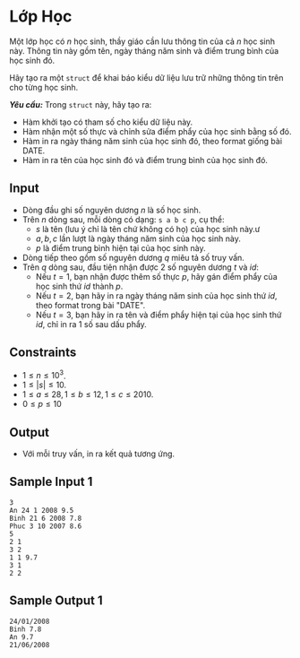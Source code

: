 # Lớp Học

Một lớp học có $n$ học sinh, thầy giáo cần lưu thông tin của cả $n$ học sinh này. Thông tin này gồm tên, ngày tháng năm sinh và điểm trung bình của học sinh đó.

Hãy tạo ra một ```struct``` để khai báo kiểu dữ liệu lưu trữ những thông tin trên cho từng học sinh.

***Yêu cầu:*** Trong ```struct``` này, hãy tạo ra:
- Hàm khởi tạo có tham số cho kiểu dữ liệu  này.
- Hàm nhận một số thực và chỉnh sửa điểm phẩy của học sinh bằng số đó.
- Hàm in ra ngày tháng năm sinh của học sinh đó, theo format giống bài DATE.
- Hàm in ra tên của học sinh đó và điểm trung bình của học sinh đó.

## Input

- Dòng đầu ghi số nguyên dương $n$ là số học sinh.
- Trên $n$ dòng sau, mỗi dòng có dạng: `s a b c p`, cụ thể:
    - $s$ là tên (lưu ý chỉ là tên chứ không có họ) của học sinh này.ư
    - $a,b,c$ lần lượt là ngày tháng năm sinh của học sinh này.
    - $p$ là điểm trung bình hiện tại của học sinh này.
- Dòng tiếp theo gồm số nguyên dương $q$ miêu tả số truy vấn.
- Trên $q$ dòng sau, đầu tiện nhận được $2$ số nguyên dương $t$ và $id$:
    - Nếu $t=1,$ bạn nhận được thêm  số thực $p,$ hãy gán điểm phẩy của học sinh thứ $id$ thành $p$.
    - Nếu $t=2,$ bạn hãy in ra ngày tháng năm sinh của học sinh thứ $id,$ theo format trong bài "DATE".
    - Nếu $t=3,$ bạn hãy in ra tên và điểm phẩy hiện tại của học sinh thứ $id,$ chỉ in ra $1$ số sau dấu phẩy.


## Constraints

- $1 \le n \le 10^3$.
- $1 \le |s| \le 10$.
- $1 \le a \le 28, 1 \le b \le 12, 1 \le c \le 2010$.
- $0 \le p \le 10$

## Output

- Với mỗi truy vấn, in ra kết quả tương ứng.

## Sample Input 1

```
3
An 24 1 2008 9.5
Binh 21 6 2008 7.8
Phuc 3 10 2007 8.6
5
2 1
3 2
1 1 9.7
3 1
2 2
```

## Sample Output 1

```
24/01/2008
Binh 7.8
An 9.7
21/06/2008
```
